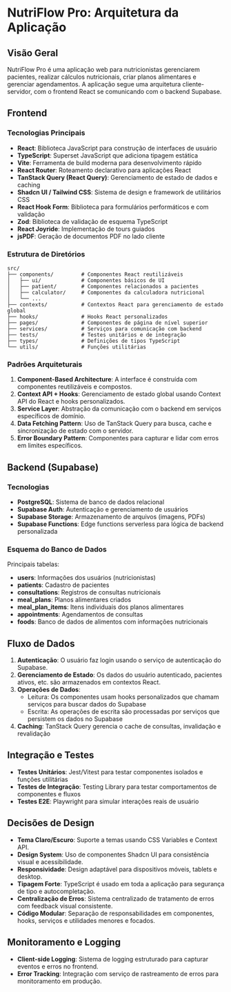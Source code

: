 
# NutriFlow Pro: Arquitetura da Aplicação

## Visão Geral

NutriFlow Pro é uma aplicação web para nutricionistas gerenciarem pacientes, realizar cálculos nutricionais, criar planos alimentares e gerenciar agendamentos. A aplicação segue uma arquitetura cliente-servidor, com o frontend React se comunicando com o backend Supabase.

## Frontend

### Tecnologias Principais

- **React**: Biblioteca JavaScript para construção de interfaces de usuário
- **TypeScript**: Superset JavaScript que adiciona tipagem estática
- **Vite**: Ferramenta de build moderna para desenvolvimento rápido
- **React Router**: Roteamento declarativo para aplicações React
- **TanStack Query (React Query)**: Gerenciamento de estado de dados e caching
- **Shadcn UI / Tailwind CSS**: Sistema de design e framework de utilitários CSS
- **React Hook Form**: Biblioteca para formulários performáticos e com validação
- **Zod**: Biblioteca de validação de esquema TypeScript
- **React Joyride**: Implementação de tours guiados
- **jsPDF**: Geração de documentos PDF no lado cliente

### Estrutura de Diretórios

```
src/
├── components/         # Componentes React reutilizáveis
│   ├── ui/             # Componentes básicos de UI
│   ├── patient/        # Componentes relacionados a pacientes
│   ├── calculator/     # Componentes da calculadora nutricional
│   └── ...
├── contexts/           # Contextos React para gerenciamento de estado global
├── hooks/              # Hooks React personalizados
├── pages/              # Componentes de página de nível superior
├── services/           # Serviços para comunicação com backend
├── tests/              # Testes unitários e de integração
├── types/              # Definições de tipos TypeScript
└── utils/              # Funções utilitárias
```

### Padrões Arquiteturais

1. **Component-Based Architecture**: A interface é construída com componentes reutilizáveis e compostos.
2. **Context API + Hooks**: Gerenciamento de estado global usando Context API do React e hooks personalizados.
3. **Service Layer**: Abstração da comunicação com o backend em serviços específicos de domínio.
4. **Data Fetching Pattern**: Uso de TanStack Query para busca, cache e sincronização de estado com o servidor.
5. **Error Boundary Pattern**: Componentes para capturar e lidar com erros em limites específicos.

## Backend (Supabase)

### Tecnologias

- **PostgreSQL**: Sistema de banco de dados relacional
- **Supabase Auth**: Autenticação e gerenciamento de usuários
- **Supabase Storage**: Armazenamento de arquivos (imagens, PDFs)
- **Supabase Functions**: Edge functions serverless para lógica de backend personalizada

### Esquema do Banco de Dados

Principais tabelas:

- **users**: Informações dos usuários (nutricionistas)
- **patients**: Cadastro de pacientes
- **consultations**: Registros de consultas nutricionais
- **meal_plans**: Planos alimentares criados
- **meal_plan_items**: Itens individuais dos planos alimentares
- **appointments**: Agendamentos de consultas
- **foods**: Banco de dados de alimentos com informações nutricionais

## Fluxo de Dados

1. **Autenticação**: O usuário faz login usando o serviço de autenticação do Supabase.
2. **Gerenciamento de Estado**: Os dados do usuário autenticado, pacientes ativos, etc. são armazenados em contextos React.
3. **Operações de Dados**:
   - Leitura: Os componentes usam hooks personalizados que chamam serviços para buscar dados do Supabase
   - Escrita: As operações de escrita são processadas por serviços que persistem os dados no Supabase
4. **Caching**: TanStack Query gerencia o cache de consultas, invalidação e revalidação

## Integração e Testes

- **Testes Unitários**: Jest/Vitest para testar componentes isolados e funções utilitárias
- **Testes de Integração**: Testing Library para testar comportamentos de componentes e fluxos
- **Testes E2E**: Playwright para simular interações reais de usuário

## Decisões de Design

- **Tema Claro/Escuro**: Suporte a temas usando CSS Variables e Context API.
- **Design System**: Uso de componentes Shadcn UI para consistência visual e acessibilidade.
- **Responsividade**: Design adaptável para dispositivos móveis, tablets e desktop.
- **Tipagem Forte**: TypeScript é usado em toda a aplicação para segurança de tipo e autocompletação.
- **Centralização de Erros**: Sistema centralizado de tratamento de erros com feedback visual consistente.
- **Código Modular**: Separação de responsabilidades em componentes, hooks, serviços e utilidades menores e focados.

## Monitoramento e Logging

- **Client-side Logging**: Sistema de logging estruturado para capturar eventos e erros no frontend.
- **Error Tracking**: Integração com serviço de rastreamento de erros para monitoramento em produção.
